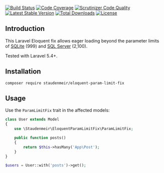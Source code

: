 [![Build Status](https://travis-ci.org/staudenmeir/eloquent-param-limit-fix.svg?branch=master)](https://travis-ci.org/staudenmeir/eloquent-param-limit-fix)
[![Code Coverage](https://scrutinizer-ci.com/g/staudenmeir/eloquent-param-limit-fix/badges/coverage.png?b=master)](https://scrutinizer-ci.com/g/staudenmeir/eloquent-param-limit-fix/?branch=master)
[![Scrutinizer Code Quality](https://scrutinizer-ci.com/g/staudenmeir/eloquent-param-limit-fix/badges/quality-score.png?b=master)](https://scrutinizer-ci.com/g/staudenmeir/eloquent-param-limit-fix/?branch=master)
[![Latest Stable Version](https://poser.pugx.org/staudenmeir/eloquent-param-limit-fix/v/stable)](https://packagist.org/packages/staudenmeir/eloquent-param-limit-fix)
[![Total Downloads](https://poser.pugx.org/staudenmeir/eloquent-param-limit-fix/downloads)](https://packagist.org/packages/staudenmeir/eloquent-param-limit-fix)
[![License](https://poser.pugx.org/staudenmeir/eloquent-param-limit-fix/license)](https://packagist.org/packages/staudenmeir/eloquent-param-limit-fix)

## Introduction

This Laravel Eloquent fix allows eager loading beyond the parameter limits of [SQLite](https://www.sqlite.org/limits.html#max_variable_number) (999) and [SQL Server](https://docs.microsoft.com/en-us/sql/sql-server/maximum-capacity-specifications-for-sql-server) (2,100).

Tested with Laravel 5.4+.

## Installation

    composer require staudenmeir/eloquent-param-limit-fix

## Usage

Use the `ParamLimitFix` trait in the affected models: 

```php
class User extends Model
{
    use \Staudenmeir\EloquentParamLimitFix\ParamLimitFix;

    public function posts()
    {
        return $this->hasMany('App\Post');
    }
}

$users = User::with('posts')->get();
```